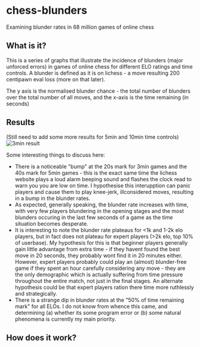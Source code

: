 # chess-blunders
Examining blunder rates in 68 million games of online chess

What is it?
----
This is a series of graphs that illustrate the incidence of blunders (major unforced errors) in games of online chess for different ELO ratings and time controls.
A blunder is defined as it is on lichess - a move resulting 200 centipawn eval loss (more on that later).

The y axis is the normalised blunder chance - the total number of blunders over the total number of all moves, and the x-axis is the time remaining (in seconds)

Results
---
(Still need to add some more results for 5min and 10min time controls)
![3min result]('3min_game_comparison.png')

Some interesting things to discuss here:
 - There is a noticeable "bump" at the 20s mark for 3min games and the 40s mark for 5min games - this is the exact same time the lichess website plays a loud alarm beeping sound and flashes the clock read to warn you you are low on time. I hypothesise this interupption can panic players and cause them to play knee-jerk, illconsidered moves, resulting in a bump in the blunder rates.
 - As expected, generally speaking, the blunder rate increases with time, with very few players blundering in the opening stages and the most blunders occuring in the last few seconds of a game as the time situation becomes desperate.
 - It is interesting to note the blunder rate plateaus for <1k and 1-2k elo players, but in fact does not plateau for expert players (>2k elo, top 10% of userbase). My hypothesis for this is that beginner players generally gain little advantage from extra time - if they havent found the best move in 20 seconds, they probably wont find it in 20 minutes either. However, expert players probably could play an (almost) blunder-free game if they spent an hour carefully considering any move - they are the only demographic which is actually suffering from time pressure throughout the entire match, not just in the final stages. An alternate hypothesis could be that expert players ration there time more ruthlessly and strategically.
 - There is a strange dip in blunder rates at the "50% of time remaining mark" for all ELOs. I do not know from whence this came, and determining (a) whether its some program error or (b) some natural phenomena is currently my main priority.
 
How does it work?
----
